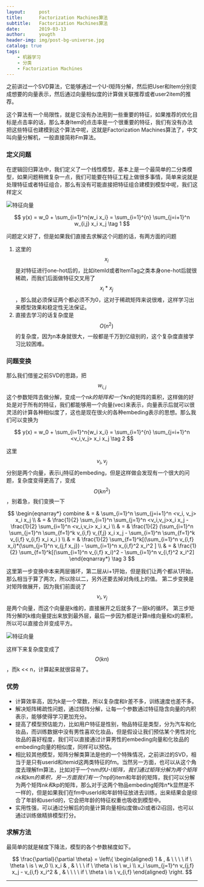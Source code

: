 ```yaml
---
layout:     post
title:      Factorization Machines算法
subtitle:   Factorization Machines算法
date:       2019-03-13
author:     yougth
header-img: img/post-bg-universe.jpg
catalog: true
tags:
    - 机器学习
    - 分类
    - Factorization Machines
---
```


之前讲过一个SVD算法，它能够通过一个U-I矩阵分解，然后把User和Item分别变成想要的向量表示，然后通过向量相似度的计算做关联推荐或者user2item的推荐。

这个算法有一个局限性，就是它没有办法用到一些重要的特征，如果推荐的优化目标是点击率的话，那么本身Item的点击率是一个很重要的特征，我们有没有办法把这些特征也建模到这个算法中呢，这就是Factorization Machines算法了，中文叫向量分解机，一般直接简称Fm算法。

### 定义问题

在逻辑回归算法中，我们定义了一个线性模型，基本上是一个最简单的二分类模型，如果问题稍微复杂一点，我们可能要在特征工程上做很多事情，简单来说就是处理特征或者特征组合，那么有没有可能直接把特征组合建模到模型中呢，我们这样定义

![特征向量](http://yougth.top/img/fm/fm_0.png)

$$
y(x) = w_0 + \sum_{i=1}^n{w_i x_i} = \sum_{i=1}^{n} \sum_{j=i+1}^n w_{i,j} x_i x_j  \tag 1
$$

问题定义好了，但是如果我们直接去求解这个问题的话，有两方面的问题

1. 这里的$$x_i$$是对特征进行one-hot后的，比如itemId或者ItemTag之类本身one-hot后就很稀疏，而我们后面做特征交叉用了$$x_i*x_j$$，那么就必须保证两个都必须不为0，这对于稀疏矩阵来说很难，这样学习出来模型效果和稳定性无法保证。
2. 直接去学习的话复杂度是$$O(n^2)$$的复杂度，因为n本身就很大，一般都是千万到亿级别的，这个复杂度直接学习比较困难。

### 问题变换

那么我们借鉴之前SVD的思路，把$$w_{i,j}$$这个参数矩阵去做分解，变成一个n*k的矩阵和一个k*n的矩阵的乘积，这样做的好处是对于所有的特征，我们都能够用一个向量(vec)来表示，向量表示后就可以很灵活的计算各种相似度了，这也是现在很火的各种embeding表示的思想。那么我们可以变换为

$$
y(x) = w_0 + \sum_{i=1}^n{w_i x_i} = \sum_{i=1}^{n} \sum_{j=i+1}^n <v_i,v_j> x_i x_j  \tag 2
$$

这里$$v_i,v_j$$分别是两个向量，表示i,j特征的embeding，但是这样做会发现有一个很大的问题，复杂度变得更高了，变成$$O(kn^2)$$，别着急，我们变换一下

$$
\begin{eqnarray*} combine & = & \sum_{i=1}^n \sum_{j=i+1}^n <v_i, v_j> x_i x_j  \\
& = & \frac{1}{2} \sum_{i=1}^n \sum_{j=1}^n <v_i,v_j>x_i x_j - \frac{1}{2} \sum_{i=1}^n <v_i,v_i> x_i x_i \\
& = & \frac{1}{2} (\sum_{i=1}^n \sum_{j=1}^n \sum_{f=1}^k v_{i,f} v_{f,j} x_i x_j - \sum_{i=1}^n \sum_{f=1}^k v_{i,f} v_{i,f} x_i x_i ) \\
& = & \frac{1}{2} \sum_{f=1}^k[(\sum_{i=1}^n v_{i,f} x_i)*(\sum_{j=1}^n v_{j,f x_j}) - \sum_{i=1}^n x_{i,f}^2 x_i^2 ] \\
& = & \frac{1}{2} \sum_{f=1}^k[(\sum_{i=1}^n v_{i,f} x_i)^2 - \sum_{i=1}^n v_{i,f}^2 x_i^2]
\end{eqnarray*} \tag 3
$$

这里第一步变换中本来两层循环，第二层从i+1开始，但是我们让两个都从1开始，那么相当于算了两次，所以除以二，另外还要去掉对角线上的值。
第二步变换是对矩阵做展开，因为我们前面说了$$v_i,v_j$$是两个向量，而这个向量是k维的，直接展开之后就多了一层k的循环。
第三步矩阵分解的k维向量提出来放到最外层，最后一步因为都是计算n维向量和x的乘积，所以可以直接合并变成平方。

![特征向量](http://yougth.top/img/fm/fm_1.png)

这样下来复杂度变成了$$O(kn)$$，而k << n，计算起来就很容易了。

### 优势

 - 计算效率高，因为k是一个常数，所以复杂度和lr差不多，训练速度也差不多。
 - 解决矩阵稀疏性问题，通过矩阵分解，让每一个参数通过特征隐含向量的内积表示，能够使得学习更加充分。
 - 提高了模型预估能力，比如用户特征是性别，物品特征是类型，分为汽车和化妆品，而训练数据中没有男性喜欢化妆品，但是假设让我们预估某个男性对化妆品的喜好程度，我们可以直接通过计算男性的embeding向量和化妆品的embeding向量的相似度，同样可以预估。
 - 相比较其他模型，矩阵分解类算法是他的一个特殊情况，之前讲过的SVD，相当于是只有userid和itemid这两类特征的fm。当然另一方面，也可以从这个角度去理解fm算法，比如对于一个n*m的U-I矩阵，我们通过矩阵分解为两个矩阵n*k和k*m的乘积，另一方面我们有一个n*p的item和年龄的矩阵，我们可以分解为两个矩阵n*k和k*p的矩阵，那么对于这两个物品embeding矩阵n*k显然是不一样的，但是如果我们在fm中userId和年龄特征放进去训练，出来结果会是综合了年龄和userId的，它会把年龄的特征权重也吸收到模型中。
 - 实用性强，可以通过分解后的向量计算向量相似度做u2i或者i2i召回，也可以通过训练做精排模型打分。

### 求解方法

最简单的就是梯度下降法，模型的各个参数梯度如下。

$$
\frac{\partial}{\partial \theta} = \left\{ 
\begin{aligned} 
1 & , & \ \ \ \ if \ \theta  \ is \ w_0  \\
x_i & , & \ \ \ if \ \theta \ is \ w_i \\
x_i \sum_{j=1}^n v_{j,f} x_j - v_{i,f} x_i^2 & , & \ \ \ \ if \ \theta \ is \ v_{i,f}
\end{aligned}
\right.
$$

---
